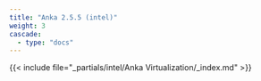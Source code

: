 ```yaml
---
title: "Anka 2.5.5 (intel)"
weight: 3
cascade:
  - type: "docs"
---
```


{{< include file="_partials/intel/Anka Virtualization/_index.md" >}}
